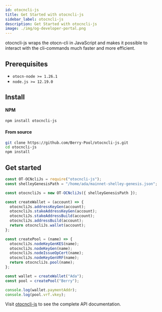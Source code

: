 ```yaml
---
id: otocncli-js
title: Get Started with otocncli-js
sidebar_label: otocncli-js
description: Get Started with otocncli-js
image: ./img/og-developer-portal.png
---
```


otocncli-js wraps the otocn-cli in JavaScript and makes it possible to interact with the cli-commands much faster and more efficient.

## Prerequisites

- `otocn-node >= 1.26.1`
- `node.js >= 12.19.0`

## Install

#### NPM

```bash
npm install otocncli-js
```

#### From source

```bash
git clone https://github.com/Berry-Pool/otocncli-js.git
cd otocncli-js
npm install
```

## Get started

```javascript
const OT-OCNcliJs = require("otocncli-js");
const shelleyGenesisPath = "/home/ada/mainnet-shelley-genesis.json";

const otocncliJs = new OT-OCNcliJs({ shelleyGenesisPath });

const createWallet = (account) => {
  otocncliJs.addressKeyGen(account);
  otocncliJs.stakeAddressKeyGen(account);
  otocncliJs.stakeAddressBuild(account);
  otocncliJs.addressBuild(account);
  return otocncliJs.wallet(account);
};

const createPool = (name) => {
  otocncliJs.nodeKeyGenKES(name);
  otocncliJs.nodeKeyGen(name);
  otocncliJs.nodeIssueOpCert(name);
  otocncliJs.nodeKeyGenVRF(name);
  return otocncliJs.pool(name);
};

const wallet = createWallet("Ada");
const pool = createPool("Berry");

console.log(wallet.paymentAddr);
console.log(pool.vrf.vkey);
```

Visit [otocncli-js](https://github.com/Berry-Pool/otocncli-js/blob/main/API.md) to see the complete API documentation.
